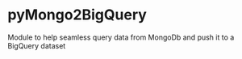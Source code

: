 # pyMongo2BigQuery
Module to help seamless query data from MongoDb and push it to a BigQuery dataset
